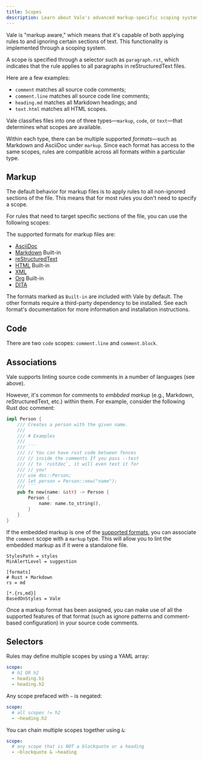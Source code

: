 ```yaml
---
title: Scopes
description: Learn about Vale's advanced markup-specific scoping system.
---
```


<script lang="ts">
    import Alert from '$lib/components/Alert.svelte';
    import Scopes from '$lib/components/docs/Scopes.svelte';
    import CodeFormats from '$lib/components/docs/CodeFormats.svelte';
    import { Badge } from "$lib/components/ui/badge";
</script>

Vale is "markup aware," which means that it's capable of both applying rules to
and ignoring certain sections of text. This functionality is implemented
through a scoping system.

A scope is specified through a selector such as `paragraph.rst`, which
indicates that the rule applies to all paragraphs in reStructuredText files.

Here are a few examples:

- `comment` matches all source code comments;
- `comment.line` matches all source code line comments;
- `heading.md` matches all Markdown headings; and
- `text.html` matches all HTML scopes.

Vale classifies files into one of three
types&mdash;`markup`, `code`, or `text`&mdash;that determines what scopes are
available.

Within each type, there can be multiple supported _formats_&mdash;such as
Markdown and AsciiDoc under `markup`. Since each format has access to the same
scopes, rules are compatible across all formats within a particular type.

## Markup

The default behavior for markup files is to apply rules to all non-ignored
sections of the file. This means that for most rules you don't need to specify
a scope.

For rules that need to target specific sections of the file, you can use the
following scopes:

<Scopes />

The supported formats for markup files are:

- [AsciiDoc](/docs/formats/asciidoc)
- [Markdown](/docs/formats/markdown) <Badge>Built-in</Badge>
- [reStructuredText](/docs/formats/restructuredtext)
- [HTML](/docs/formats/html) <Badge>Built-in</Badge>
- [XML](/docs/formats/xml)
- [Org](/docs/formats/org) <Badge>Built-in</Badge>
- [DITA](/docs/formats/dita)

The formats marked as `Built-in` are included with Vale by default. The other
formats require a third-party dependency to be installed. See each format's
documentation for more information and installation instructions.

## Code

There are two `code` scopes: `comment.line` and `comment.block`.

<CodeFormats />

## Associations

Vale supports linting source code comments in a number of languages
(see above).

However, it's common for comments to _embbded markup_ (e.g.,
Markdown, reStructuredText, etc.) within them. For example, consider the
following Rust doc comment:

````rust
impl Person {
    /// Creates a person with the given name.
    ///
    /// # Examples
    ///
    /// ```
    /// // You can have rust code between fences
    /// // inside the comments If you pass --test
    /// // to `rustdoc`, it will even test it for
    /// // you!
    /// use doc::Person;
    /// let person = Person::new("name");
    /// ```
    pub fn new(name: &str) -> Person {
        Person {
            name: name.to_string(),
        }
    }
}
````

If the embedded markup is one of the [supported formats](#markup), you can
associate the `comment` scope with a `markup` type. This will allow you to
lint the embedded markup as if it were a standalone file.

```properties
StylesPath = styles
MinAlertLevel = suggestion

[formats]
# Rust + Markdown
rs = md

[*.{rs,md}]
BasedOnStyles = Vale
```

Once a markup format has been assigned, you can make use of all the
supported features of that format (such as ignore patterns and comment-based
configuration) in your source code comments.

## Selectors

Rules may define multiple scopes by using a YAML array:

```yaml
scope:
  # h1 OR h2
  - heading.h1
  - heading.h2
```

Any scope prefaced with `~` is negated:

```yaml
scope:
  # all scopes != h2
  - ~heading.h2
```

You can chain multiple scopes together using `&`:

```yaml
scope:
  # any scope that is NOT a blockquote or a heading
  - ~blockquote & ~heading
```
